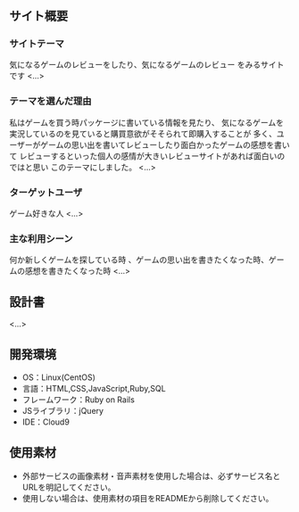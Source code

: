 # <My game review>

## サイト概要
### サイトテーマ
気になるゲームのレビューをしたり、気になるゲームのレビュー
をみるサイトです
<...>

### テーマを選んだ理由
私はゲームを買う時パッケージに書いている情報を見たり、
気になるゲームを実況しているのを見ていると購買意欲がそそられて即購入することが
多く、ユーザーがゲームの思い出を書いてレビューしたり面白かったゲームの感想を書いて
レビューするといった個人の感情が大きいレビューサイトがあれば面白いのではと思い
このテーマにしました。
<...>

### ターゲットユーザ
ゲーム好きな人
<...>

### 主な利用シーン
何か新しくゲームを探している時
、ゲームの思い出を書きたくなった時、ゲームの感想を書きたくなった時
<...>

## 設計書
<...>

## 開発環境
- OS：Linux(CentOS)
- 言語：HTML,CSS,JavaScript,Ruby,SQL
- フレームワーク：Ruby on Rails
- JSライブラリ：jQuery
- IDE：Cloud9

## 使用素材
- 外部サービスの画像素材・音声素材を使用した場合は、必ずサービス名とURLを明記してください。
- 使用しない場合は、使用素材の項目をREADMEから削除してください。
